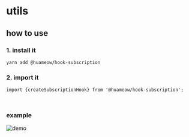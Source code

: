 # utils
## how to use
### 1. install it
```
yarn add @huameow/hook-subscription
```

### 2. import it
```
import {createSubscriptionHook} from '@huameow/hook-subscription';



```
### example
![demo](https://codesandbox.io/s/huameowhook-subscription-example-pgxzi?file=/src/examole.js)